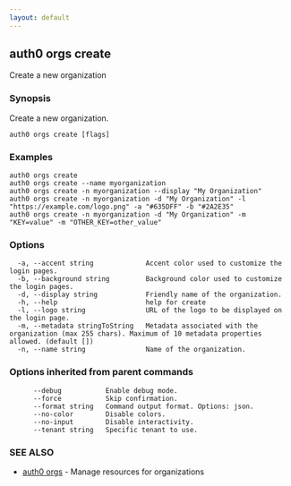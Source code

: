 ```yaml
---
layout: default
---
```

## auth0 orgs create

Create a new organization

### Synopsis

Create a new organization.

```
auth0 orgs create [flags]
```

### Examples

```
auth0 orgs create
auth0 orgs create --name myorganization
auth0 orgs create -n myorganization --display "My Organization"
auth0 orgs create -n myorganization -d "My Organization" -l "https://example.com/logo.png" -a "#635DFF" -b "#2A2E35"
auth0 orgs create -n myorganization -d "My Organization" -m "KEY=value" -m "OTHER_KEY=other_value"
```

### Options

```
  -a, --accent string             Accent color used to customize the login pages.
  -b, --background string         Background color used to customize the login pages.
  -d, --display string            Friendly name of the organization.
  -h, --help                      help for create
  -l, --logo string               URL of the logo to be displayed on the login page.
  -m, --metadata stringToString   Metadata associated with the organization (max 255 chars). Maximum of 10 metadata properties allowed. (default [])
  -n, --name string               Name of the organization.
```

### Options inherited from parent commands

```
      --debug           Enable debug mode.
      --force           Skip confirmation.
      --format string   Command output format. Options: json.
      --no-color        Disable colors.
      --no-input        Disable interactivity.
      --tenant string   Specific tenant to use.
```

### SEE ALSO

* [auth0 orgs](auth0_orgs.md)	 - Manage resources for organizations

